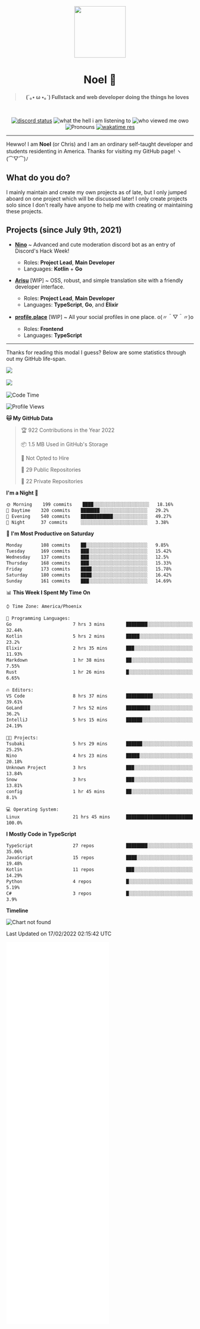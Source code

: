 <div align='center'>
  <div align='center'>
    <img
      src='https://cdn.floofy.dev/art/icons/icon_cinnamonserval.png'
      width='138'
      height='138'
    />
  </div>
  <h1>Noel 🐾</h1>
  <blockquote><strong>(´｡• ω •｡`) Fullstack and web developer doing the things he loves</strong></blockquote>

  <br />

  <a href='https://discord.com/users/280158289667555328' target='_blank'><img alt="discord status" src="https://dev.discordprofiles.me/badge/status/280158289667555328" /></a>
  <img alt="what the hell i am listening to" src="https://dev.discordprofiles.me/badge/spotify/280158289667555328" />
  <img alt="who viewed me owo" src="https://komarev.com/ghpvc/?username=auguwu" />
  <img alt='Pronouns' src='https://img.shields.io/endpoint?url=https://pronoundb.org/shields/6004d014406af11e4593a013' />
  <a href="https://wakatime.com/@auguwu" target='_blank'>
    <img alt='wakatime res' src='https://wakatime.com/badge/user/89736485-42ec-4c0f-a2f3-481db74514dc.svg' />
  </a>
</div>

<hr />

Hewwo! I am **Noel** (or Chris) and I am an ordinary self-taught developer and students residenting in America. Thanks for visiting my GitHub page! ヽ(⌒▽⌒)ﾉ

## What do you do?
I mainly maintain and create my own projects as of late, but I only jumped aboard on one project which will be discussed later! I only create projects
solo since I don't really have anyone to help me with creating or maintaining these projects.

## Projects (since July 9th, 2021)
- [**Nino**](https://nino.sh) ~ Advanced and cute moderation discord bot as an entry of Discord's Hack Week!
  - Roles: **Project Lead**, **Main Developer**
  - Languages: **Kotlin** + **Go**

- [**Arisu**](https://arisu.land) [WIP] ~ OSS, robust, and simple translation site with a friendly developer interface.
  - Roles: **Project Lead**, **Main Developer**
  - Languages: **TypeScript**, **Go**, and **Elixir**

- [**profile.place**](https://profile.place) [WIP] ~ All your social profiles in one place. o(〃＾▽＾〃)o
  - Roles: **Frontend**
  - Languages: **TypeScript**

---

Thanks for reading this modal I guess? Below are some statistics through out my GitHub life-span.

![](https://github-readme-stats.vercel.app/api?username=auguwu&count_private=true&show_icons=true&theme=gruvbox)

![](https://github-readme-stats.vercel.app/api/top-langs/?username=auguwu&layout=compact&theme=gruvbox)

<!--START_SECTION:waka-->
![Code Time](http://img.shields.io/badge/Code%20Time-2%2C735%20hrs%206%20mins-blue)

![Profile Views](http://img.shields.io/badge/Profile%20Views-57-blue)

**🐱 My GitHub Data** 

> 🏆 922 Contributions in the Year 2022
 > 
> 📦 1.5 MB Used in GitHub's Storage 
 > 
> 🚫 Not Opted to Hire
 > 
> 📜 29 Public Repositories 
 > 
> 🔑 22 Private Repositories  
 > 
**I'm a Night 🦉** 

```text
🌞 Morning    199 commits    ████░░░░░░░░░░░░░░░░░░░░░   18.16% 
🌆 Daytime    320 commits    ███████░░░░░░░░░░░░░░░░░░   29.2% 
🌃 Evening    540 commits    ████████████░░░░░░░░░░░░░   49.27% 
🌙 Night      37 commits     ░░░░░░░░░░░░░░░░░░░░░░░░░   3.38%

```
📅 **I'm Most Productive on Saturday** 

```text
Monday       108 commits    ██░░░░░░░░░░░░░░░░░░░░░░░   9.85% 
Tuesday      169 commits    ███░░░░░░░░░░░░░░░░░░░░░░   15.42% 
Wednesday    137 commits    ███░░░░░░░░░░░░░░░░░░░░░░   12.5% 
Thursday     168 commits    ███░░░░░░░░░░░░░░░░░░░░░░   15.33% 
Friday       173 commits    ████░░░░░░░░░░░░░░░░░░░░░   15.78% 
Saturday     180 commits    ████░░░░░░░░░░░░░░░░░░░░░   16.42% 
Sunday       161 commits    ███░░░░░░░░░░░░░░░░░░░░░░   14.69%

```


📊 **This Week I Spent My Time On** 

```text
⌚︎ Time Zone: America/Phoenix

💬 Programming Languages: 
Go                       7 hrs 3 mins        ████████░░░░░░░░░░░░░░░░░   32.44% 
Kotlin                   5 hrs 2 mins        █████░░░░░░░░░░░░░░░░░░░░   23.2% 
Elixir                   2 hrs 35 mins       ███░░░░░░░░░░░░░░░░░░░░░░   11.93% 
Markdown                 1 hr 38 mins        ██░░░░░░░░░░░░░░░░░░░░░░░   7.55% 
Rust                     1 hr 26 mins        █░░░░░░░░░░░░░░░░░░░░░░░░   6.65%

🔥 Editors: 
VS Code                  8 hrs 37 mins       ██████████░░░░░░░░░░░░░░░   39.61% 
GoLand                   7 hrs 52 mins       █████████░░░░░░░░░░░░░░░░   36.2% 
IntelliJ                 5 hrs 15 mins       ██████░░░░░░░░░░░░░░░░░░░   24.19%

🐱‍💻 Projects: 
Tsubaki                  5 hrs 29 mins       ██████░░░░░░░░░░░░░░░░░░░   25.25% 
Nino                     4 hrs 23 mins       █████░░░░░░░░░░░░░░░░░░░░   20.18% 
Unknown Project          3 hrs               ███░░░░░░░░░░░░░░░░░░░░░░   13.84% 
Snow                     3 hrs               ███░░░░░░░░░░░░░░░░░░░░░░   13.81% 
config                   1 hr 45 mins        ██░░░░░░░░░░░░░░░░░░░░░░░   8.1%

💻 Operating System: 
Linux                    21 hrs 45 mins      █████████████████████████   100.0%

```

**I Mostly Code in TypeScript** 

```text
TypeScript               27 repos            ████████░░░░░░░░░░░░░░░░░   35.06% 
JavaScript               15 repos            ████░░░░░░░░░░░░░░░░░░░░░   19.48% 
Kotlin                   11 repos            ███░░░░░░░░░░░░░░░░░░░░░░   14.29% 
Python                   4 repos             █░░░░░░░░░░░░░░░░░░░░░░░░   5.19% 
C#                       3 repos             █░░░░░░░░░░░░░░░░░░░░░░░░   3.9%

```


**Timeline**

![Chart not found](https://raw.githubusercontent.com/auguwu/auguwu/master/charts/bar_graph.png) 


 Last Updated on 17/02/2022 02:15:42 UTC
<!--END_SECTION:waka-->

![](./github-metrics.svg)
